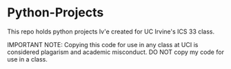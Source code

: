 # Python-Projects

This repo holds python projects Iv'e created for UC Irvine's ICS 33 class.

IMPORTANT NOTE: Copying this code for use in any class at UCI is considered plagarism and academic misconduct. DO NOT copy my code for use in a class.

